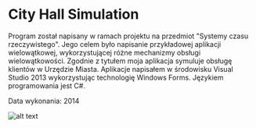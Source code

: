 # City Hall Simulation

Program został napisany w ramach projektu na przedmiot "Systemy czasu rzeczywistego". Jego celem było napisanie przykładowej aplikacji wielowątkowej, wykorzystującej różne mechanizmy obsługi wielowątkowości. Zgodnie z tytułem moja aplikacja symuluje obsługę klientów w Urzędzie Miasta. Aplikacje napisałem w środowisku Visual Studio 2013 wykorzystując technologię Windows Forms. Językiem programowania jest C#.

Data wykonania: 2014

![alt text](https://github.com/archer333/CityHallSimulation/blob/master/Screenshot.jpg "Screenshot")
